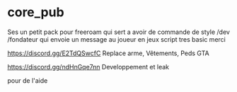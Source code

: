 # core_pub

Ses un petit pack pour freeroam qui sert a avoir de commande de style /dev /fondateur qui envoie un message au joueur en jeux script tres basic merci


https://discord.gg/E2TdQSwcfC 
Replace arme, Vêtements, Peds GTA

https://discord.gg/ndHnGqe7nn
Developpement et leak

pour de l'aide
